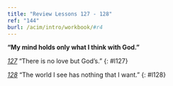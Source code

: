 ```yaml
---
title: "Review Lessons 127 - 128"
ref: "144"
burl: /acim/intro/workbook/#r4
---
```


**“My mind holds only what I think with God.”**

[*127*](/workbook/l127/?r=1) “There is no love but God’s.”
{: #l127}

[*128*](/workbook/l128/?r=1) “The world I see has nothing that I want.”
{: #l128}

